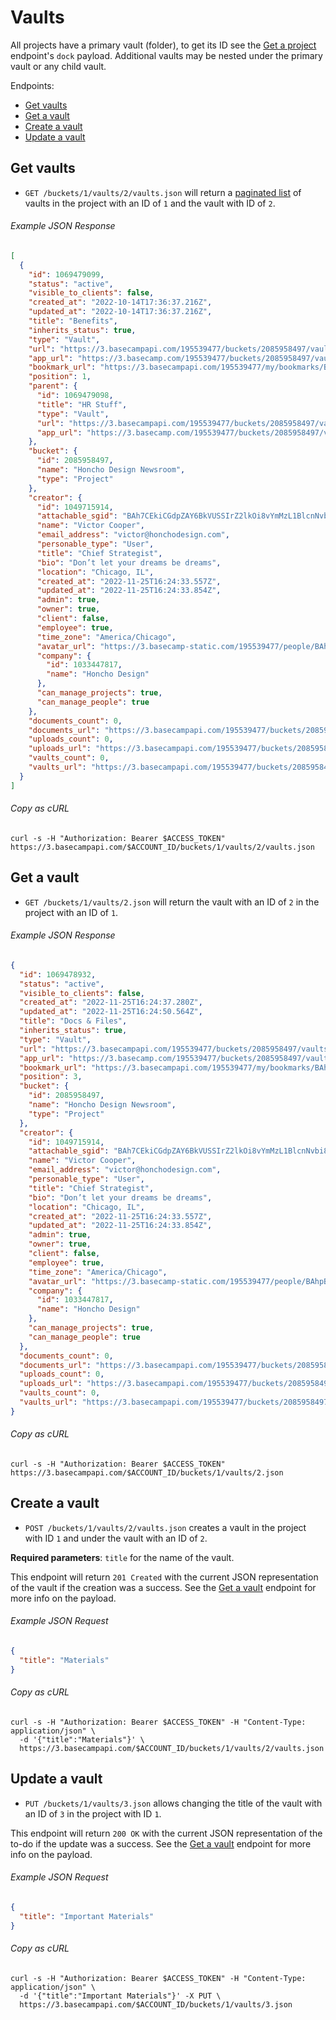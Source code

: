Vaults
======

All projects have a primary vault (folder), to get its ID see the [Get a project][project] endpoint's `dock` payload. Additional vaults may be nested under the primary vault or any child vault.

Endpoints:

- [Get vaults](#get-vaults)
- [Get a vault](#get-a-vault)
- [Create a vault](#create-a-vault)
- [Update a vault](#update-a-vault)

Get vaults
----------

* `GET /buckets/1/vaults/2/vaults.json` will return a [paginated list][pagination] of vaults in the project with an ID of `1` and the vault with ID of `2`.

###### Example JSON Response
<!-- START GET /buckets/1/vaults/2/vaults.json -->
```json
[
  {
    "id": 1069479099,
    "status": "active",
    "visible_to_clients": false,
    "created_at": "2022-10-14T17:36:37.216Z",
    "updated_at": "2022-10-14T17:36:37.216Z",
    "title": "Benefits",
    "inherits_status": true,
    "type": "Vault",
    "url": "https://3.basecampapi.com/195539477/buckets/2085958497/vaults/1069479099.json",
    "app_url": "https://3.basecamp.com/195539477/buckets/2085958497/vaults/1069479099",
    "bookmark_url": "https://3.basecampapi.com/195539477/my/bookmarks/BAh7CEkiCGdpZAY6BkVUSSIuZ2lkOi8vYmMzL1JlY29yZGluZy8xMDY5NDc5MDk5P2V4cGlyZXNfaW4GOwBUSSIMcHVycG9zZQY7AFRJIg1yZWFkYWJsZQY7AFRJIg9leHBpcmVzX2F0BjsAVDA=--339c1f524eabce1418819d1259d8b0b8804199c0.json",
    "position": 1,
    "parent": {
      "id": 1069479098,
      "title": "HR Stuff",
      "type": "Vault",
      "url": "https://3.basecampapi.com/195539477/buckets/2085958497/vaults/1069479098.json",
      "app_url": "https://3.basecamp.com/195539477/buckets/2085958497/vaults/1069479098"
    },
    "bucket": {
      "id": 2085958497,
      "name": "Honcho Design Newsroom",
      "type": "Project"
    },
    "creator": {
      "id": 1049715914,
      "attachable_sgid": "BAh7CEkiCGdpZAY6BkVUSSIrZ2lkOi8vYmMzL1BlcnNvbi8xMDQ5NzE1OTE0P2V4cGlyZXNfaW4GOwBUSSIMcHVycG9zZQY7AFRJIg9hdHRhY2hhYmxlBjsAVEkiD2V4cGlyZXNfYXQGOwBUMA==--ff006accb6e013cca785190fa38f42c091d24f1e",
      "name": "Victor Cooper",
      "email_address": "victor@honchodesign.com",
      "personable_type": "User",
      "title": "Chief Strategist",
      "bio": "Don’t let your dreams be dreams",
      "location": "Chicago, IL",
      "created_at": "2022-11-25T16:24:33.557Z",
      "updated_at": "2022-11-25T16:24:33.854Z",
      "admin": true,
      "owner": true,
      "client": false,
      "employee": true,
      "time_zone": "America/Chicago",
      "avatar_url": "https://3.basecamp-static.com/195539477/people/BAhpBMpkkT4=--5520caeec1845b5090bbfc993ffe8eca8d138e14/avatar?v=1",
      "company": {
        "id": 1033447817,
        "name": "Honcho Design"
      },
      "can_manage_projects": true,
      "can_manage_people": true
    },
    "documents_count": 0,
    "documents_url": "https://3.basecampapi.com/195539477/buckets/2085958497/vaults/1069479099/documents.json",
    "uploads_count": 0,
    "uploads_url": "https://3.basecampapi.com/195539477/buckets/2085958497/vaults/1069479099/uploads.json",
    "vaults_count": 0,
    "vaults_url": "https://3.basecampapi.com/195539477/buckets/2085958497/vaults/1069479099/vaults.json"
  }
]
```
<!-- END GET /buckets/1/vaults/2/vaults.json -->
###### Copy as cURL

``` shell
curl -s -H "Authorization: Bearer $ACCESS_TOKEN" https://3.basecampapi.com/$ACCOUNT_ID/buckets/1/vaults/2/vaults.json
```

Get a vault
-----------

* `GET /buckets/1/vaults/2.json` will return the vault with an ID of `2` in the project with an ID of `1`.

###### Example JSON Response
<!-- START GET /buckets/1/vaults/2.json -->
```json
{
  "id": 1069478932,
  "status": "active",
  "visible_to_clients": false,
  "created_at": "2022-11-25T16:24:37.280Z",
  "updated_at": "2022-11-25T16:24:50.564Z",
  "title": "Docs & Files",
  "inherits_status": true,
  "type": "Vault",
  "url": "https://3.basecampapi.com/195539477/buckets/2085958497/vaults/1069478932.json",
  "app_url": "https://3.basecamp.com/195539477/buckets/2085958497/vaults/1069478932",
  "bookmark_url": "https://3.basecampapi.com/195539477/my/bookmarks/BAh7CEkiCGdpZAY6BkVUSSIuZ2lkOi8vYmMzL1JlY29yZGluZy8xMDY5NDc4OTMyP2V4cGlyZXNfaW4GOwBUSSIMcHVycG9zZQY7AFRJIg1yZWFkYWJsZQY7AFRJIg9leHBpcmVzX2F0BjsAVDA=--019700aaa4b8222137474a665bd3f88dc0329ad1.json",
  "position": 3,
  "bucket": {
    "id": 2085958497,
    "name": "Honcho Design Newsroom",
    "type": "Project"
  },
  "creator": {
    "id": 1049715914,
    "attachable_sgid": "BAh7CEkiCGdpZAY6BkVUSSIrZ2lkOi8vYmMzL1BlcnNvbi8xMDQ5NzE1OTE0P2V4cGlyZXNfaW4GOwBUSSIMcHVycG9zZQY7AFRJIg9hdHRhY2hhYmxlBjsAVEkiD2V4cGlyZXNfYXQGOwBUMA==--ff006accb6e013cca785190fa38f42c091d24f1e",
    "name": "Victor Cooper",
    "email_address": "victor@honchodesign.com",
    "personable_type": "User",
    "title": "Chief Strategist",
    "bio": "Don’t let your dreams be dreams",
    "location": "Chicago, IL",
    "created_at": "2022-11-25T16:24:33.557Z",
    "updated_at": "2022-11-25T16:24:33.854Z",
    "admin": true,
    "owner": true,
    "client": false,
    "employee": true,
    "time_zone": "America/Chicago",
    "avatar_url": "https://3.basecamp-static.com/195539477/people/BAhpBMpkkT4=--5520caeec1845b5090bbfc993ffe8eca8d138e14/avatar?v=1",
    "company": {
      "id": 1033447817,
      "name": "Honcho Design"
    },
    "can_manage_projects": true,
    "can_manage_people": true
  },
  "documents_count": 0,
  "documents_url": "https://3.basecampapi.com/195539477/buckets/2085958497/vaults/1069478932/documents.json",
  "uploads_count": 0,
  "uploads_url": "https://3.basecampapi.com/195539477/buckets/2085958497/vaults/1069478932/uploads.json",
  "vaults_count": 0,
  "vaults_url": "https://3.basecampapi.com/195539477/buckets/2085958497/vaults/1069478932/vaults.json"
}
```
<!-- END GET /buckets/1/vaults/2.json -->
###### Copy as cURL

``` shell
curl -s -H "Authorization: Bearer $ACCESS_TOKEN" https://3.basecampapi.com/$ACCOUNT_ID/buckets/1/vaults/2.json
```

Create a vault
--------------

* `POST /buckets/1/vaults/2/vaults.json` creates a vault in the project with ID `1` and under the vault with an ID of `2`.

**Required parameters**: `title` for the name of the vault.

This endpoint will return `201 Created` with the current JSON representation of the vault if the creation was a success. See the [Get a vault](#get-a-vault) endpoint for more info on the payload.

###### Example JSON Request

``` json
{
  "title": "Materials"
}
```

###### Copy as cURL

``` shell
curl -s -H "Authorization: Bearer $ACCESS_TOKEN" -H "Content-Type: application/json" \
  -d '{"title":"Materials"}' \
  https://3.basecampapi.com/$ACCOUNT_ID/buckets/1/vaults/2/vaults.json
```

Update a vault
--------------

* `PUT /buckets/1/vaults/3.json` allows changing the title of the vault with an ID of `3` in the project with ID `1`.

This endpoint will return `200 OK` with the current JSON representation of the to-do if the update was a success. See the [Get a vault](#get-a-vault) endpoint for more info on the payload.

###### Example JSON Request

``` json
{
  "title": "Important Materials"
}
```

###### Copy as cURL

``` shell
curl -s -H "Authorization: Bearer $ACCESS_TOKEN" -H "Content-Type: application/json" \
  -d '{"title":"Important Materials"}' -X PUT \
  https://3.basecampapi.com/$ACCOUNT_ID/buckets/1/vaults/3.json
```

[project]: https://github.com/basecamp/bc3-api/blob/master/sections/projects.md#get-a-project
[pagination]: https://github.com/basecamp/bc3-api/blob/master/README.md#pagination
